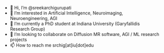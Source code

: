 - 👋 Hi, I’m @sreekarchigurupati
- 👀 I’m interested in Artificial Intelligence, Neuroimaging, Neuroengineering, AGI
- 🌱 I’m currently a PhD student at Indiana University (Garyfallidis Research Group)
- 💞️ I’m looking to collaborate on Diffusion MR software, AGI / ML research projects
- 📫 How to reach me srchig[at]iu[dot]edu

<!---
sreekarchigurupati/sreekarchigurupati is a ✨ special ✨ repository because its `README.md` (this file) appears on your GitHub profile.
You can click the Preview link to take a look at your changes.
--->
